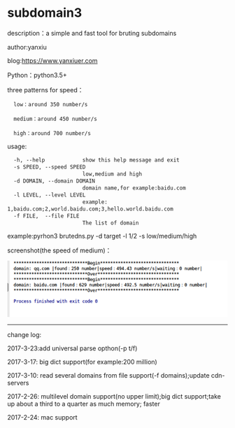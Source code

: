 # subdomain3
description：a simple and fast tool for bruting subdomains

author:yanxiu

blog:https://www.yanxiuer.com

Python：python3.5+

three patterns for speed：

      low：around 350 number/s
      
      medium：around 450 number/s
      
      high：around 700 number/s 
      
usage:

      -h, --help            show this help message and exit
      -s SPEED, --speed SPEED
                            low,medium and high
      -d DOMAIN, --domain DOMAIN
                            domain name,for example:baidu.com
      -l LEVEL, --level LEVEL
                            example: 1,baidu.com;2,world.baidu.com;3,hello.world.baidu.com
      -f FILE,  --file FILE
                            The list of domain


example:pyrhon3 brutedns.py -d target -l 1/2 -s low/medium/high

screenshot(the speed of medium)：

![](screenshot.png)

----------------------------------------------------------------------------------------
change log:

2017-3-23:add universal parse opthon(-p t/f)

2017-3-17: big dict support(for example:200 million)

2017-3-10: read several domains from file support(-f domains);update cdn-servers

2017-2-26: multilevel domain support(no upper limit);big dict support;take up about a third to a quarter as much memory; faster

2017-2-24: mac support
